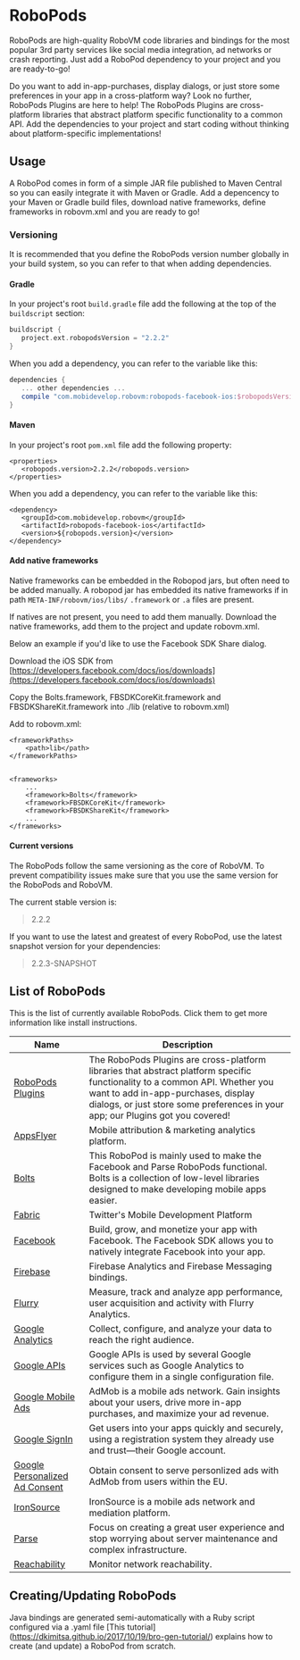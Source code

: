 # RoboPods

RoboPods are high-quality RoboVM code libraries and bindings for the most popular 3rd party services 
like social media integration, ad networks or crash reporting. Just add a RoboPod dependency to your 
project and you are ready-to-go!

Do you want to add in-app-purchases, display dialogs, or just store some preferences in your app in a cross-platform way? 
Look no further, RoboPods Plugins are here to help!
The RoboPods Plugins are cross-platform libraries that abstract platform specific functionality to a common API.
Add the dependencies to your project and start coding without thinking about platform-specific implementations!

## Usage

A RoboPod comes in form of a simple JAR file published to Maven Central so you can easily 
integrate it with Maven or Gradle.
Add a depencency to your Maven or Gradle build files, download native frameworks, define frameworks in robovm.xml and you are ready to go!

### Versioning

It is recommended that you define the RoboPods version number globally in your build system, 
so you can refer to that when adding dependencies.

#### Gradle

In your project's root `build.gradle` file add the following at the top of the `buildscript` section:

```gradle
buildscript {
   project.ext.robopodsVersion = "2.2.2"
}
```

When you add a dependency, you can refer to the variable like this:

```gradle
dependencies {
   ... other dependencies ...
   compile "com.mobidevelop.robovm:robopods-facebook-ios:$robopodsVersion"
}
```

#### Maven

In your project's root `pom.xml` file add the following property:

```maven
<properties>
   <robopods.version>2.2.2</robopods.version>
</properties>
```

When you add a dependency, you can refer to the variable like this:

```maven
<dependency>
   <groupId>com.mobidevelop.robovm</groupId>
   <artifactId>robopods-facebook-ios</artifactId>
   <version>${robopods.version}</version>
</dependency>
```

#### Add native frameworks

Native frameworks can be embedded in the Robopod jars, but often need to be added manually. A robopod jar has embedded its native frameworks if in path `META-INF/robovm/ios/libs/` `.framework` or `.a` files are present.

If natives are not present, you need to add them manually. Download the native frameworks, add them to the project and update robovm.xml.

Below an example if you'd like to use the Facebook SDK Share dialog.

Download the iOS SDK from [https://developers.facebook.com/docs/ios/downloads](https://developers.facebook.com/docs/ios/downloads)

Copy the Bolts.framework, FBSDKCoreKit.framework and FBSDKShareKit.framework
into ./lib (relative to robovm.xml)

Add to robovm.xml:
    
    <frameworkPaths>
        <path>lib</path>
    </frameworkPaths>
    
    
    <frameworks>
        ...
        <framework>Bolts</framework>
        <framework>FBSDKCoreKit</framework>
        <framework>FBSDKShareKit</framework>
        ...
    </frameworks>

#### Current versions

The RoboPods follow the same versioning as the core of RoboVM. 
To prevent compatibility issues make sure that you use the same version for the RoboPods and RoboVM.

The current stable version is:

> 2.2.2

If you want to use the latest and greatest of every RoboPod, use the latest snapshot version for your dependencies:

> 2.2.3-SNAPSHOT


## List of RoboPods

This is the list of currently available RoboPods. Click them to get more information like install instructions.

| Name                                                 | Description                                                                       |
|------------------------------------------------------|-----------------------------------------------------------------------------------|
| [RoboPods Plugins](plugins/)                         | The RoboPods Plugins are cross-platform libraries that abstract platform specific functionality to a common API. Whether you want to add in-app-purchases, display dialogs, or just store some preferences in your app; our Plugins got you covered! |
| [AppsFlyer](appsflyer/)                              | Mobile attribution & marketing analytics platform. |
| [Bolts](bolts/)                                      | This RoboPod is mainly used to make the Facebook and Parse RoboPods functional. Bolts is a collection of low-level libraries designed to make developing mobile apps easier. |
| [Fabric](fabric/)                                    | Twitter's Mobile Development Platform |
| [Facebook](facebook/)                                | Build, grow, and monetize your app with Facebook. The Facebook SDK allows you to natively integrate Facebook into your app. |
| [Firebase](firebase/)                                | Firebase Analytics and Firebase Messaging bindings. |
| [Flurry](flurry/)                                    | Measure, track and analyze app performance, user acquisition and activity with Flurry Analytics. |
| [Google Analytics](google-analytics/)                | Collect, configure, and analyze your data to reach the right audience. |
| [Google APIs](google-apis/)                          | Google APIs is used by several Google services such as Google Analytics to configure them in a single configuration file. |
| [Google Mobile Ads](google-mobile-ads/)              | AdMob is a mobile ads network. Gain insights about your users, drive more in-app purchases, and maximize your ad revenue. |
| [Google SignIn](google-signin/)                      | Get users into your apps quickly and securely, using a registration system they already use and trust—their Google account. |
| [Google Personalized Ad Consent](google-ad-consent/) | Obtain consent to serve personlized ads with AdMob from users within the EU. |
| [IronSource](ironsource/)                            | IronSource is a mobile ads network and mediation platform. |
| [Parse](parse/)                                      | Focus on creating a great user experience and stop worrying about server maintenance and complex infrastructure. |
| [Reachability](reachability/)                        | Monitor network reachability. |

## Creating/Updating RoboPods

Java bindings are generated semi-automatically with a Ruby script configured via a .yaml file [This tutorial] (https://dkimitsa.github.io/2017/10/19/bro-gen-tutorial/) explains how to create (and update) a RoboPod from scratch.
